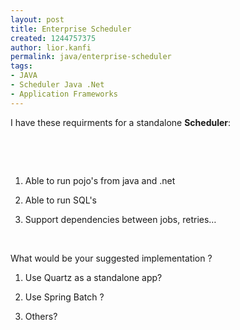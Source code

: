 ```yaml
---
layout: post
title: Enterprise Scheduler
created: 1244757375
author: lior.kanfi
permalink: java/enterprise-scheduler
tags:
- JAVA
- Scheduler Java .Net
- Application Frameworks
---
```

<p>I have these requirments for a standalone <strong>Scheduler</strong>:</p>
<p>&nbsp;</p>
<p>&nbsp;</p>
<ol>
    <li>
    <p>Able to run pojo's from java and .net</p>
    </li>
    <li>
    <p>Able to run SQL's</p>
    </li>
    <li>
    <p>Support dependencies between jobs, retries&hellip;</p>
    </li>
</ol>
<p>&nbsp;</p>
<p>What would be your suggested implementation ?</p>
<ol>
    <li>
    <p>Use Quartz as a standalone app?</p>
    </li>
    <li>
    <p>Use Spring Batch ?</p>
    </li>
    <li>
    <p>Others?</p>
    </li>
</ol>
<p>&nbsp;</p>
